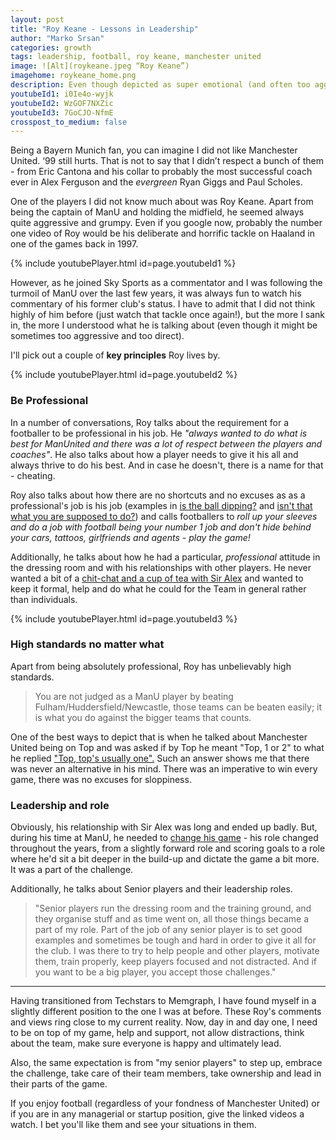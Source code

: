 ```yaml
---
layout: post
title: "Roy Keane - Lessons in Leadership"
author: "Marko Srsan"
categories: growth
tags: leadership, football, roy keane, manchester united
image: ![Alt](roykeane.jpeg “Roy Keane”)
imagehome: roykeane_home.png
description: Even though depicted as super emotional (and often too aggressive), he actually lead his team properly and cared.
youtubeId1: i0Ie4o-wyjk
youtubeId2: WzGOF7NXZic
youtubeId3: 7GoCJO-NfmE
crosspost_to_medium: false
---
```

Being a Bayern Munich fan, you can imagine I did not like Manchester United. ‘99 still hurts. That is not to say that I didn’t respect a bunch of them - from Eric Cantona and his collar to probably the most successful coach ever in Alex Ferguson and the *evergreen* Ryan Giggs and Paul Scholes. 

One of the players I did not know much about was Roy Keane. Apart from being the captain of ManU and holding the midfield, he seemed always quite aggressive and grumpy. Even if you google now, probably the number one video of Roy would be his deliberate and horrific tackle on Haaland in one of the games back in 1997. 

{% include youtubePlayer.html id=page.youtubeId1 %}

However, as he joined Sky Sports as a commentator and I was following the turmoil of ManU over the last few years, it was always fun to watch his commentary of his former club's status. I have to admit that I did not think highly of him before (just watch that tackle once again!), but the more I sank in, the more I understood what he is talking about (even though it might be sometimes too aggressive and too direct). 

I'll pick out a couple of **key principles** Roy lives by.

{% include youtubePlayer.html id=page.youtubeId2 %}

### Be Professional

In a number of conversations, Roy talks about the requirement for a footballer to be professional in his job. He *"always wanted to do what is best for ManUnited and there was a lot of respect between the players and coaches"*. He also talks about how a player needs to give it his all and always thrive to do his best. And in case he doesn't, there is a name for that - cheating. 

Roy also talks about how there are no shortcuts and no excuses as as a professional's job is his job (examples in [is the ball dipping?](https://youtu.be/BwVR2bJDgbU?t=90) and [isn't that what you are supposed to do?](https://youtu.be/GY9v0LSvNQ0?t=102)) and calls footballers to _roll up your sleeves and do a job with football being your number 1 job and don't hide behind your cars, tattoos, girlfriends and agents - play the game!_

Additionally, he talks about how he had a particular, *professional* attitude in the dressing room and with his relationships with other players. He never wanted a bit of a [chit-chat and a cup of tea with Sir Alex](https://youtu.be/7GoCJO-NfmE?t=40) and wanted to keep it formal, help and do what he could for the Team in general rather than individuals.

{% include youtubePlayer.html id=page.youtubeId3 %}

### High standards no matter what

Apart from being absolutely professional, Roy has unbelievably high standards. 

> You are not judged as a ManU player by beating Fulham/Huddersfield/Newcastle, those teams can be beaten easily; it is what you do against the bigger teams that counts.

One of the best ways to depict that is when he talked about Manchester United being on Top and was asked if by Top he meant "Top, 1 or 2" to what he replied ["Top, top's usually one".](https://www.youtube.com/watch?v=WzGOF7NXZic&feature=youtu.be&t=182) Such an answer shows me that there was never an alternative in his mind. There was an imperative to win every game, there was no excuses for sloppiness.

### Leadership and role

Obviously, his relationship with Sir Alex was long and ended up badly. But, during his time at ManU, he needed to [change his game](https://youtu.be/C9Cp-XNYAVU?t=180) - his role changed throughout the years, from a slightly forward role and scoring goals to a role where he'd sit a bit deeper in the build-up and dictate the game a bit more. It was a part of the challenge. 

Additionally, he talks about Senior players and their leadership roles. 

> "Senior players run the dressing room and the training ground, and they organise stuff and as time went on, all those things became a part of my role. Part of the job of any senior player is to set good examples and sometimes be tough and hard in order to give it all for the club. I was there to try to help people and other players, motivate them, train properly, keep players focused and not distracted. And if you want to be a big player, you accept those challenges."

---

Having transitioned from Techstars to Memgraph, I have found myself in a slightly different position to the one I was at before. These Roy's comments and views ring close to my current reality. Now, day in and day one, I need to be on top of my game, help and support, not allow distractions, think about the team, make sure everyone is happy and ultimately lead. 

Also, the same expectation is from "my senior players" to step up, embrace the challenge, take care of their team members, take ownership and lead in their parts of the game. 

If you enjoy football (regardless of your fondness of Manchester United) or if you are in any managerial or startup position, give the linked videos a watch. I bet you'll like them and see your situations in them.